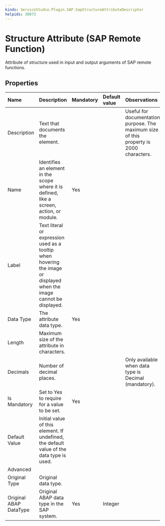 ```yaml
---
kinds: ServiceStudio.Plugin.SAP.SapStructureAttributeDescriptor
helpids: 30073
---
```


# Structure Attribute \(SAP Remote Function\)

Attribute of structure used in input and output arguments of SAP remote functions.

## Properties

| Name | Description | Mandatory | Default value | Observations |
| :--- | :--- | :--- | :--- | :--- |
| Description | Text that documents the element. |  |  | Useful for documentation purpose. The maximum size of this property is 2000 characters. |
| Name | Identifies an element in the scope where it is defined, like a screen, action, or module. | Yes |  |  |
| Label | Text literal or expression used as a tooltip when hovering the image or displayed when the image cannot be displayed. |  |  |  |
| Data Type | The attribute data type. | Yes |  |  |
| Length | Maximum size of the attribute in characters. |  |  |  |
| Decimals | Number of decimal places. |  |  | Only available when data type is Decimal \(mandatory\). |
| Is Mandatory | Set to Yes to require for a value to be set. | Yes |  |  |
| Default Value | Initial value of this element. If undefined, the default value of the data type is used. |  |  |  |
| Advanced |  |  |  |  |
| Original Type | Original data type. |  |  |  |
| Original ABAP DataType | Original ABAP data type in the SAP system. | Yes | Integer |  |

